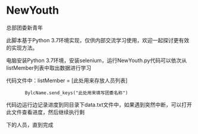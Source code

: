 # NewYouth
总部团委新青年

此脚本基于Python 3.7环境实现，仅供内部交流学习使用，欢迎一起探讨更有效的实现方法。

电脑安装Python 3.7环境，安装selenium，运行NewYouth.py代码可以依次从listMember列表中取出数据进行学习

代码文件中：listMember = [此处用来存放人员列表]

           BylcName.send_keys("此处用来填写团委名称")

代码边运行边记录进度到同目录下data.txt文件中，如果遇到突然中断，可以打开此文件查看进度，然后继续执行剩

下的人员，直到完成